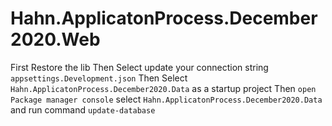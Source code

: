 # Hahn.ApplicatonProcess.December2020.Web

First Restore the lib
Then Select update your connection string `appsettings.Development.json`
Then Select `Hahn.ApplicatonProcess.December2020.Data` as a startup project
Then `open Package manager console` select `Hahn.ApplicatonProcess.December2020.Data` and run command `update-database`


